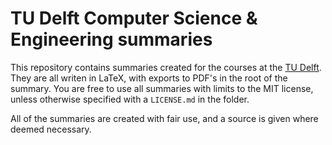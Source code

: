 # TU Delft Computer Science & Engineering summaries

This repository contains summaries created for the courses at the [TU Delft](https://tudelft.nl).
They are all writen in LaTeX, with exports to PDF's in the root of the summary.
You are free to use all summaries with limits to the MIT license, unless otherwise specified with a `LICENSE.md` in the folder.

All of the summaries are created with fair use, and a source is given where deemed necessary.
